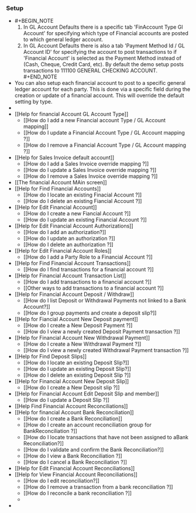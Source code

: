 ### Setup
- #+BEGIN_NOTE
  1) In GL Account Defaults there is a specific tab 'FinAccount Type Gl Account' for specifying which type of Financial accounts are posted to which general ledger account.
  2) In GL Account Defaults there is also a tab 'Payment Method Id / GL Account ID' for specifying the account to post transactions to if 'Financial Account' is selected as the Payment Method instead of (Cash, Cheque, Credit Card, etc). By default the demo setup posts transactions to 111100 GENERAL CHECKING ACCOUNT.
  #+END_NOTE
- You can also setup each financial account to post to a specific general ledger account for each party. This is done via a specific field during the creation or update of a financial account. This will override the default setting by type.
-
- [[Help for financial Account GL Account Type]]
	- [[How do I add a new Financial account Type / GL Account mapping]]
	- [[How do I update a Financial Account Type / GL Account mapping ?]]
	- [[How do I remove a Financial Account Type / GL Account mapping ?]]
- [[Help for Sales Invoice default account]]
	- [[How do I add a Sales Invoice override mapping ?]]
	- [[How do I update a Sales Invoice override mapping ?]]
	- [[How do I remove a Sales Invoice override mapping ?]]
- [[The financial Account MAin screen]]
- [[Help for Find Financial Accounts]]
	- [[How do I locate an existing Finacial Account ?]]
	- [[How do I delete an existing Fiancial Account ?]]
- [[Help for Edit Financial Account]]
	- [[How do I create a new Fiancial Account ?]]
	- [[How do I update an existing Financial Account ?]]
- [[Help for Edit Financial Account Authorizations]]
	- [[How do I add an authorization?]]
	- [[How do I update an authorization ?]]
	- [[How do I delete an authorization ?]]
- [[Help for Edit Financial Account Roles]]
	- [[How do I add a Party Role to a Financial Account ?]]
- [[Help for Find Financial Account Transactions]]
	- [[How do I find transactions for a financial account ?]]
- [[Help for Financial Account Transaction List]]
	- [[How do I add transactions to a financial account ?]]
	- [[Other ways to add transactions to a financial account ?]]
- [[Help for Financial Account Deposit / Withdraw]]
	- [[How do I list Deposit or Withdrawal Payments not linked to a Bank Account?]]
	- [[How do I group payments and create a deposit slip?]]
- [[Help for Fiancial Account New Deposit payment]]
	- [[How do I create a New Deposit Payment ?]]
	- [[How do I view a newly created Deposit Payment transaction ?]]
- [[Help for Financial Account New Withdrawal Payment]]
	- [[How do I create a New Withdrawal Payment ?]]
	- [[How do I view a newly created Withdrawal Payment transaction ?]]
- [[Help for Find Deposit Slips]]
	- [[How do I locate an existing Deposit Slip?]]
	- [[How do I update an existing Deposit Slip?]]
	- [[How do I delete an existing Deposit Slip ?]]
- [[Help for Financial Account New Deposit Slip]]
	- [[How do I create a New Deposit slip ?]]
- [[Help for Financial Account Edit Deposit Slip and member]]
	- [[How do I update a Deposit Slip ?]]
- [[Help Find Financial Account Reconciliations]]
- [[Help for financial Account Bank Reconciliation]]
	- [[How do I create a Bank Reconciliation]]
	- [[How do I create an account reconciliation group for BankReconciliation ?]]
	- [[How do I locate transactions that have not been assigned to aBank Reconciliation?]]
	- [[How do I validate and confirm the Bank Reconciliation?]]
	- [[How do I view a Bank Reconciliation ?]]
	- [[How do I cancel a Bank Reconciliation ?]]
- [[Help for Edit Financial Account Reconciliations]]
- [[Help for View Financial Account Reconciliations]]
	- [[How do I edit reconciliation?]]
	- [[How do I remove a transaction from a bank reconciliation ?]]
	- [[How do I reconcile a bank reconciliation ?]]
	-
-